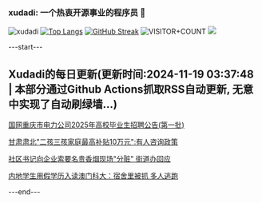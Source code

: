 ### xudadi: 一个热衷开源事业的程序员 👋

![xudadi](https://github-readme-stats-git-masterorgs-github-readme-stats-team.vercel.app/api?username=xudadi)
[![Top Langs](https://github-readme-stats.vercel.app/api/top-langs/?username=xudadi)](https://github.com/anuraghazra/github-readme-stats)
[![GitHub Streak](https://streak-stats.demolab.com?user=xudadi&locale=zh_Hans)](https://git.io/streak-stats)
![VISITOR+COUNT](https://komarev.com/ghpvc/?username=xudadi&label=VISITOR+COUNT)
![](https://raw.githubusercontent.com/xudadi/xudadi/main/assets/github-contribution-grid-snake.svg)


---start---

## Xudadi的每日更新(更新时间:2024-11-19 03:37:48 | 本部分通过Github Actions抓取RSS自动更新, 无意中实现了自动刷绿墙...)

[国网重庆市电力公司2025年高校毕业生招聘公告(第一批)](https://www.gongkaoleida.com/article/2198691)

[甘肃肃北"二孩三孩家庭最高补贴10万元":有人咨询政策](https://m.163.com/news/article/JHACE4IR051492T3.html)

[社区书记向企业索要名贵香烟现场"分赃" 街道办回应](https://m.163.com/news/article/JHA8413I053469M5.html)

[内地学生用假学历入读澳门科大：宿舍里被抓 多人逃跑](https://m.163.com/news/article/JHA71BI905129QAF.html)

---end---
